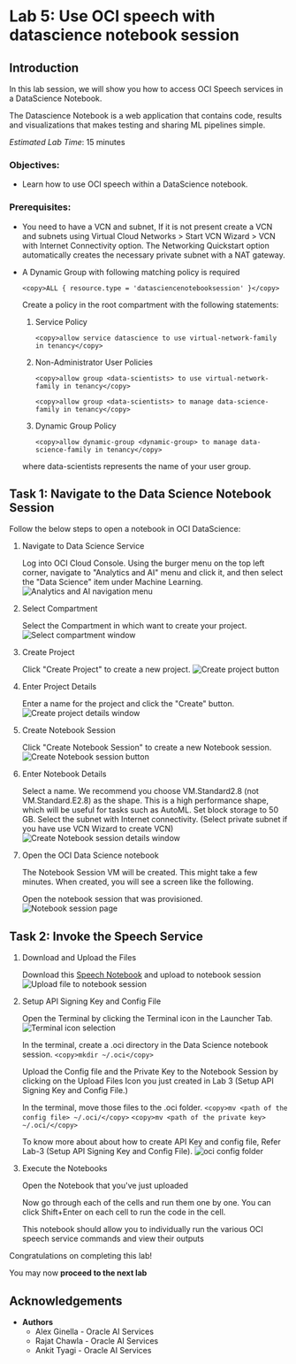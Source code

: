 # Lab 5: Use OCI speech with datascience notebook session

## Introduction

In this lab session, we will show you how to access OCI Speech services in a DataScience Notebook.

The Datascience Notebook is a web application that contains code, results and visualizations that makes testing and sharing ML pipelines simple.

*Estimated Lab Time*: 15 minutes

### Objectives:
* Learn how to use OCI speech within a DataScience notebook.

### Prerequisites:
* You need to have a VCN and subnet, If it is not present create a VCN and subnets using Virtual Cloud Networks > Start VCN Wizard > VCN with Internet Connectivity option. The Networking Quickstart option automatically creates the necessary private subnet with a NAT gateway.

* A Dynamic Group with following matching policy is required
    ```
    <copy>ALL { resource.type = 'datasciencenotebooksession' }</copy>
    ```

    Create a policy in the root compartment with the following statements:

    1. Service Policy

        ```
        <copy>allow service datascience to use virtual-network-family in tenancy</copy>
        ```

    2. Non-Administrator User Policies

        ```
        <copy>allow group <data-scientists> to use virtual-network-family in tenancy</copy>
        ```
        ```
        <copy>allow group <data-scientists> to manage data-science-family in tenancy</copy>
        ```
    3. Dynamic Group Policy
        ```
        <copy>allow dynamic-group <dynamic-group> to manage data-science-family in tenancy</copy>
        ```

    where data-scientists represents the name of your user group.

<!-- ## **Data Science Prerequisites** 

Before you can start using OCI data science, your tenancy administrator should set up the following networking, dynamic group, and policies.

1. Create VCN and Subnets

    Create a VCN and subnets using Virtual Cloud Networks > Start VCN Wizard > VCN with Internet Connectivity option.
    The Networking Quickstart option automatically creates the necessary private subnet with a NAT gateway.

2. Create Dynamic Group

    Create a dynamic group with the following matching rule:
    ALL { resource.type = 'datasciencenotebooksession' }

3. Create Policies

    Create a policy in the root compartment with the following statements:

    3.1 Service Policies
        ```
        <copy>allow service datascience to use virtual-network-family in tenancy</copy>
        ```

    3.2 Non-Administrator User Policies
        ```
        <copy>
        allow group <data-scientists> to use virtual-network-family in tenancy
        </copy>
        ```
        ```
        <copy>
        allow group <data-scientists> to manage data-science-family in tenancy
        </copy>
        ```

    where data-scientists represents the name of your user group.

    3.3 Dynamic Group Policies
        ```
        <copy>allow dynamic-group <dynamic-group> to manage data-science-family in tenancy</copy>
        ```

    where dynamic-group represents the name of your dynamic group. -->

## **Task 1:** Navigate to the Data Science Notebook Session

Follow the below steps to open a notebook in OCI DataScience:
1. Navigate to Data Science Service

    Log into OCI Cloud Console. Using the burger menu on the top left corner, navigate to "Analytics and AI" menu and click it, and then select the "Data Science" item under Machine Learning.
        ![Analytics and AI navigation menu](./images/cloud-menu.png " ")

2. Select Compartment

    Select the Compartment in which want to create your project.
        ![Select compartment window](./images/select-comp.png " ")
<!-- Click Create Project to create a new project. -->
<!-- Select the Root Compartment -->
    

3. Create Project

    Click "Create Project" to create a new project.
        ![Create project button](./images/create-project-1.png " ")
<!-- Select the Project named 'oci-Speech-livelabs' -->
    

4. Enter Project Details

    Enter a name for the project and click the "Create" button.
        ![Create project details window](./images/create-project-2.png " ")
<!-- Select the Notebook named 'Livelabs Notebook' -->
    


5. Create Notebook Session

    Click "Create Notebook Session" to create a new Notebook session.
        ![Create Notebook session button](./images/create-notebook-session.png " ")

6. Enter Notebook Details

    Select a name.
    We recommend you choose VM.Standard2.8 (not VM.Standard.E2.8) as the shape. This is a high performance shape, which will be useful for tasks such as AutoML.
    Set block storage to 50 GB.
    Select the subnet with Internet connectivity. (Select private subnet if you have use VCN Wizard to create VCN)
        ![Create Notebook session details window](./images/create-notebook-session-2.png " ")

7. Open the OCI Data Science notebook

    The Notebook Session VM will be created. This might take a few minutes. When created, you will see a screen like the following.

    Open the notebook session that was provisioned.
        ![Notebook session page](./images/open-notebook.png " ")

## **Task 2:** Invoke the Speech Service


1. Download and Upload the Files

    Download this [Speech Notebook](./files/speech.ipynb) and upload to notebook session
        ![Upload file to notebook session](./images/upload-speech-notebook.png " ")

2. Setup API Signing Key and Config File

    Open the Terminal by clicking the Terminal icon in the Launcher Tab.
        ![Terminal icon selection](./images/ds-notebook-terminal.png " ")

    In the terminal, create a .oci directory in the Data Science notebook session.
        ```
        <copy>mkdir ~/.oci</copy>
        ```

    Upload the Config file and the Private Key to the Notebook Session by clicking on the Upload Files Icon you just created in Lab 3 (Setup API Signing Key and Config File.)

    In the terminal, move those files to the .oci folder.
        ```
        <copy>mv <path of the config file> ~/.oci/</copy>
        ```
        ```
        <copy>mv <path of the private key> ~/.oci/</copy>
        ```
        
    To know more about about how to create API Key and config file, Refer Lab-3 (Setup API Signing Key and Config File).
        ![oci config folder](./images/oci-folder.png " ")

3. Execute the Notebooks

    Open the Notebook that you've just uploaded

    Now go through each of the cells and run them one by one. You can click Shift+Enter on each cell to run the code in the cell.

    This notebook should allow you to individually run the various OCI speech service commands and view their outputs

Congratulations on completing this lab!

You may now **proceed to the next lab**

## Acknowledgements
* **Authors**
    * Alex Ginella - Oracle AI Services
    * Rajat Chawla  - Oracle AI Services
    * Ankit Tyagi -  Oracle AI Services
